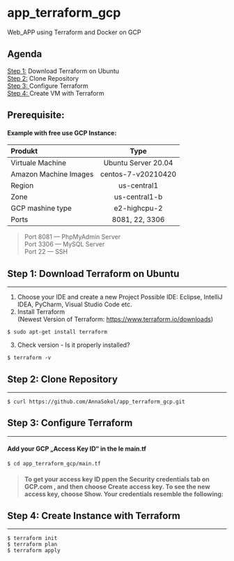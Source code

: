 # app_terraform_gcp
 Web_APP using Terraform and Docker on GCP 

## Agenda
[Step 1:](#download) Download Terraform on Ubuntu </br>
[Step 2:](#repository) Clone Repository </br>
[Step 3: ](#configure) Configure Terraform </br>
[Step 4: ](#create) Create VM with Terraform</br>

## Prerequisite:
#### Example with free use GCP Instance:</br>

| Produkt | Type |
|:--------------|:-------------:|
| Virtuale Machine | Ubuntu Server 20.04 |
| Amazon Machine Images | centos-7-v20210420 |
| Region |  us-central1 |
| Zone | us-central1-b |
| GCP mashine type | e2-highcpu-2 |
| Ports | 8081, 22, 3306 |


> Port 8081 — PhpMyAdmin Server </br>
> Port 3306 — MySQL Server </br>
> Port 22 — SSH </br>

## Step 1: Download Terraform on Ubuntu
***
1. Choose your IDE and create a new Project
Possible IDE: Eclipse, IntelliJ IDEA, PyCharm, Visual Studio Code etc. </br>
2. Install Terraform </br>
(Newest Version of Terraform: https://www.terraform.io/downloads)</br>
```
$ sudo apt-get install terraform
```
3. Check version - Is it properly installed?
```
$ terraform -v 
```

## Step 2: Clone Repository
***
```
$ curl https://github.com/AnnaSokol/app_terraform_gcp.git
```

## Step 3: Configure Terraform
***
#### Add your GCP „Access Key ID“ in the le main.tf 
```
$ cd app_terraform_gcp/main.tf
```
> #### To get your access key ID ppen the Security credentials tab on GCP.com , and then choose Create access key. To see the new access key, choose Show. Your credentials resemble the following:

## Step 4: Create Instance with Terraform
***
```
$ terraform init 
$ terraform plan 
$ terraform apply 
```